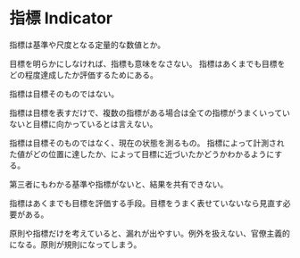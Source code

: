 # 指標 Indicator

指標は基準や尺度となる定量的な数値とか。

目標を明らかにしなければ、指標も意味をなさない。
指標はあくまでも目標をどの程度達成したか評価するためにある。

指標は目標そのものではない。

指標は目標を表すだけで、複数の指標がある場合は全ての指標がうまくいっていないと目標に向かっているとは言えない。

指標は目標そのものではなく、現在の状態を測るもの。
指標によって計測された値がどの位置に達したか、によって目標に近づいたかどうかわかるようにする。

第三者にもわかる基準や指標がないと、結果を共有できない。

指標はあくまでも目標を評価する手段。目標をうまく表せていないなら見直す必要がある。

原則や指標だけを考えていると、漏れが出やすい。例外を扱えない、官僚主義的になる。原則が規則になってしまう。
